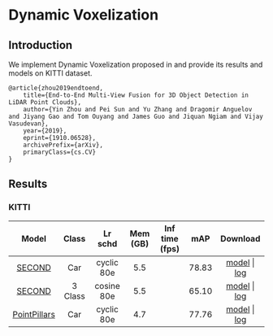 # Dynamic Voxelization

## Introduction

We implement Dynamic Voxelization proposed in  and provide its results and models on KITTI dataset.
```
@article{zhou2019endtoend,
    title={End-to-End Multi-View Fusion for 3D Object Detection in LiDAR Point Clouds},
    author={Yin Zhou and Pei Sun and Yu Zhang and Dragomir Anguelov and Jiyang Gao and Tom Ouyang and James Guo and Jiquan Ngiam and Vijay Vasudevan},
    year={2019},
    eprint={1910.06528},
    archivePrefix={arXiv},
    primaryClass={cs.CV}
}

```

## Results

### KITTI

|  Model   |Class| Lr schd | Mem (GB) | Inf time (fps) | mAP | Download |
| :---------: | :-----: |:-----: | :------: | :------------: | :----: | :------: |
|[SECOND](./dv_second_secfpn_6x8_80e_kitti-3d-car.py)|Car    |cyclic 80e|5.5||78.83|[model](https://openmmlab.oss-accelerate.aliyuncs.com/mmdetection3d/v0.1.0_models/dynamic_voxelization/dv_second_secfpn_6x8_80e_kitti-3d-car/dv_second_secfpn_6x8_80e_kitti-3d-car_20200620_235228-ac2c1c0c.pth) &#124; [log](https://openmmlab.oss-accelerate.aliyuncs.com/mmdetection3d/v0.1.0_models/dynamic_voxelization/dv_second_secfpn_6x8_80e_kitti-3d-car/dv_second_secfpn_6x8_80e_kitti-3d-car_20200620_235228.log.json)|
|[SECOND](./dv_second_secfpn_2x8_cosine_80e_kitti-3d-3class.py)| 3 Class|cosine 80e|5.5||65.10|[model](https://openmmlab.oss-accelerate.aliyuncs.com/mmdetection3d/v0.1.0_models/dynamic_voxelization/dv_second_secfpn_2x8_cosine_80e_kitti-3d-3class/dv_second_secfpn_2x8_cosine_80e_kitti-3d-3class_20200620_231010-6aa607d3.pth) &#124; [log](https://openmmlab.oss-accelerate.aliyuncs.com/mmdetection3d/v0.1.0_models/dynamic_voxelization/dv_second_secfpn_2x8_cosine_80e_kitti-3d-3class/dv_second_secfpn_2x8_cosine_80e_kitti-3d-3class_20200620_231010.log.json)|
|[PointPillars](./dv_pointpillars_secfpn_6x8_160e_kitti-3d-car.py)| Car|cyclic 80e|4.7||77.76|[model](https://openmmlab.oss-accelerate.aliyuncs.com/mmdetection3d/v0.1.0_models/dynamic_voxelization/dv_pointpillars_secfpn_6x8_160e_kitti-3d-car/dv_pointpillars_secfpn_6x8_160e_kitti-3d-car_20200620_230844-ee7b75c9.pth) &#124; [log](https://openmmlab.oss-accelerate.aliyuncs.com/mmdetection3d/v0.1.0_models/dynamic_voxelization/dv_pointpillars_secfpn_6x8_160e_kitti-3d-car/dv_pointpillars_secfpn_6x8_160e_kitti-3d-car_20200620_230844.log.json)|
